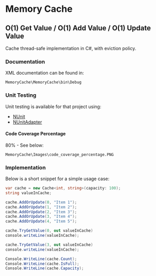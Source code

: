# Memory Cache
## O(1) Get Value / O(1) Add Value / O(1) Update Value

Cache thread-safe implementation in C#, with eviction policy.

### Documentation
XML documentation can be found in:
```
MemoryCache\MemoryCache\bin\Debug
```
### Unit Testing
Unit testing is available for that project using:
* [NUnit](https://github.com/nunit/nunit/releases/tag/v3.10.1)
* [NUnitAdapter](https://github.com/nunit/nunit3-vs-adapter/releases/tag/3.10)

#### Code Coverage Percentage
80% - See below:
```
MemoryCache\Images\code_coverage_percentage.PNG
```

### Implementation
Below is a short snippet for a simple usage case:

```c#
var cache = new Cache<int, string>(capacity: 100);
string valueInCache;

cache.AddOrUpdate(0, "Item 1");
cache.AddOrUpdate(1, "Item 2");
cache.AddOrUpdate(2, "Item 3");
cache.AddOrUpdate(3, "Item 4");
cache.AddOrUpdate(4, "Item 5");

cache.TryGetValue(0, out valueInCache)
console.writeLine(valueInCache);

cache.TryGetValue(3, out valueInCache)
console.writeLine(valueInCache);

Console.WriteLine(cache.Count);
Console.WriteLine(cache.IsFull);
Console.WriteLine(cache.Capacity);
```
